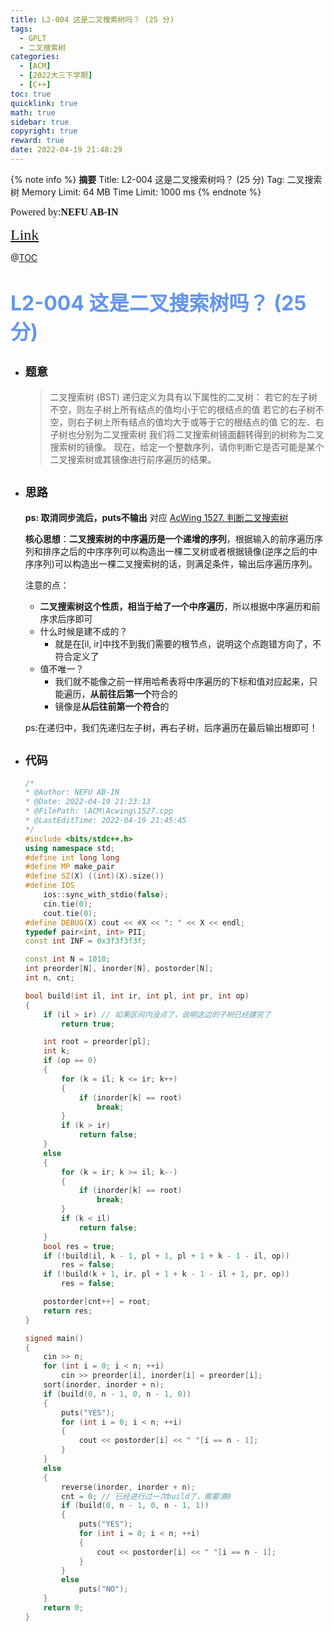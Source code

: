 ```yaml
---
title: L2-004 这是二叉搜索树吗？ (25 分) 
tags:
  - GPLT
  - 二叉搜索树
categories:
  - [ACM]
  - [2022大三下学期]
  - [C++]
toc: true
quicklink: true
math: true
sidebar: true
copyright: true
reward: true
date: 2022-04-19 21:48:29
---
```



{% note info %}
**摘要**
Title: L2-004 这是二叉搜索树吗？ (25 分)
Tag: 二叉搜索树
Memory Limit: 64 MB
Time Limit: 1000 ms
{% endnote %}
<!-- more -->

<font size=3 face=楷体>Powered by:**NEFU AB-IN**</font>

<font color=#FFA500 size=5 face=楷体>[Link](https://pintia.cn/problem-sets/994805046380707840/problems/994805070971912192)</font>

@[TOC](文章目录)

# <font color=#6495ED size=6>L2-004 这是二叉搜索树吗？ (25 分)</font>

* ## <font size=4 face=粗体>题意</font>

  >二叉搜索树 (BST) 递归定义为具有以下属性的二叉树：
  >若它的左子树不空，则左子树上所有结点的值均小于它的根结点的值
  >若它的右子树不空，则右子树上所有结点的值均大于或等于它的根结点的值
  >它的左、右子树也分别为二叉搜索树
  >我们将二叉搜索树镜面翻转得到的树称为二叉搜索树的镜像。
  >现在，给定一个整数序列，请你判断它是否可能是某个二叉搜索树或其镜像进行前序遍历的结果。

* ## <font size=4 face=粗体>思路</font>

  **ps: 取消同步流后，puts不输出**
  对应 [AcWing 1527. 判断二叉搜索树](https://www.acwing.com/problem/content/1529/)
  
  **核心思想**：**二叉搜索树的中序遍历是一个递增的序列**，根据输入的前序遍历序列和排序之后的中序序列可以构造出一棵二叉树或者根据镜像(逆序之后的中序序列)可以构造出一棵二叉搜索树的话，则满足条件，输出后序遍历序列。

  注意的点：
    * **二叉搜索树这个性质，相当于给了一个中序遍历**，所以根据中序遍历和前序求后序即可
    * 什么时候是建不成的？
      * 就是在[il, ir]中找不到我们需要的根节点，说明这个点跑错方向了，不符合定义了
    * 值不唯一？
      * 我们就不能像之前一样用哈希表将中序遍历的下标和值对应起来，只能遍历，**从前往后第一个**符合的
      * 镜像是**从后往前第一个符合**的

  ps:在递归中，我们先递归左子树，再右子树，后序遍历在最后输出根即可！

* ## <font size=4 face=粗体>代码</font>

  ```cpp
  /*
  * @Author: NEFU AB-IN
  * @Date: 2022-04-19 21:23:13
  * @FilePath: \ACM\Acwing\1527.cpp
  * @LastEditTime: 2022-04-19 21:45:45
  */
  #include <bits/stdc++.h>
  using namespace std;
  #define int long long
  #define MP make_pair
  #define SZ(X) ((int)(X).size())
  #define IOS                                                                                                            \
      ios::sync_with_stdio(false);                                                                                       \
      cin.tie(0);                                                                                                        \
      cout.tie(0);
  #define DEBUG(X) cout << #X << ": " << X << endl;
  typedef pair<int, int> PII;
  const int INF = 0x3f3f3f3f;

  const int N = 1010;
  int preorder[N], inorder[N], postorder[N];
  int n, cnt;

  bool build(int il, int ir, int pl, int pr, int op)
  {
      if (il > ir) // 如果区间内没点了，说明这边的子树已经建完了
          return true;

      int root = preorder[pl];
      int k;
      if (op == 0)
      {
          for (k = il; k <= ir; k++)
          {
              if (inorder[k] == root)
                  break;
          }
          if (k > ir)
              return false;
      }
      else
      {
          for (k = ir; k >= il; k--)
          {
              if (inorder[k] == root)
                  break;
          }
          if (k < il)
              return false;
      }
      bool res = true;
      if (!build(il, k - 1, pl + 1, pl + 1 + k - 1 - il, op))
          res = false;
      if (!build(k + 1, ir, pl + 1 + k - 1 - il + 1, pr, op))
          res = false;

      postorder[cnt++] = root;
      return res;
  }

  signed main()
  {
      cin >> n;
      for (int i = 0; i < n; ++i)
          cin >> preorder[i], inorder[i] = preorder[i];
      sort(inorder, inorder + n);
      if (build(0, n - 1, 0, n - 1, 0))
      {
          puts("YES");
          for (int i = 0; i < n; ++i)
          {
              cout << postorder[i] << " "[i == n - 1];
          }
      }
      else
      {
          reverse(inorder, inorder + n);
          cnt = 0; // 已经进行过一次build了，需要清0
          if (build(0, n - 1, 0, n - 1, 1))
          {
              puts("YES");
              for (int i = 0; i < n; ++i)
              {
                  cout << postorder[i] << " "[i == n - 1];
              }
          }
          else
              puts("NO");
      }
      return 0;
  }
  ```